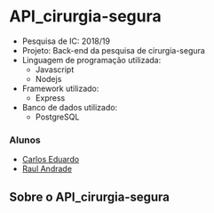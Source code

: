 # API_cirurgia-segura

* Pesquisa de IC:  2018/19
* Projeto: Back-end da pesquisa de cirurgia-segura
* Linguagem de programação utilizada: 
  * Javascript
  * Nodejs
* Framework utilizado:
  * Express
* Banco de dados utilizado:
  * PostgreSQL
  
 ### Alunos
* [Carlos Eduardo](https://github.com/careduardosilva)
* [Raul Andrade](https://github.com/andraderaul)

## Sobre o API_cirurgia-segura
